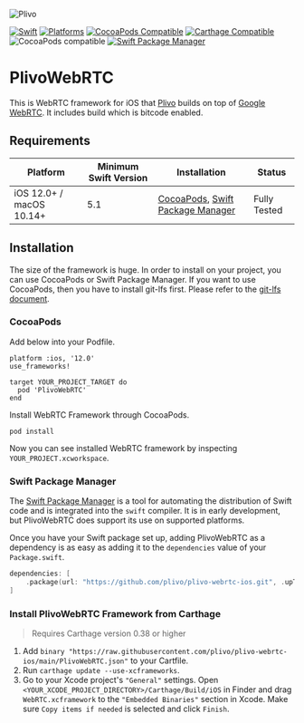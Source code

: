 ![Plivo](https://s3.amazonaws.com/plivo_blog_uploads/logo/Plivo-logo.svg?v=202108181547) 

[![Swift](https://img.shields.io/badge/Swift-5.1_5.2_5.3_5.4-orange?style=flat-square)](https://img.shields.io/badge/Swift-5.1_5.2_5.3_5.4-Orange?style=flat-square)
[![Platforms](https://img.shields.io/badge/Platforms-macOS_iOS-yellowgreen?style=flat-square)](https://img.shields.io/badge/Platforms-macOS_iOS_tvOS_watchOS_Linux_Windows-Green?style=flat-square)
[![CocoaPods Compatible](https://img.shields.io/cocoapods/v/Alamofire.svg?style=flat-square)](https://img.shields.io/cocoapods/v/Alamofire.svg)
[![Carthage Compatible](https://img.shields.io/badge/Carthage-compatible-4BC51D.svg?style=flat-square)](https://github.com/Carthage/Carthage)
![CocoaPods compatible](https://img.shields.io/badge/CocoaPods-compatible-green.svg)
[![Swift Package Manager](https://img.shields.io/badge/Swift_Package_Manager-compatible-orange?style=flat-square)](https://img.shields.io/badge/Swift_Package_Manager-compatible-orange?style=flat-square)

# PlivoWebRTC 

This is WebRTC framework for iOS that [Plivo](https://plivo.com/) builds on top of [Google WebRTC](https://webrtc.org/native-code/ios/). It includes build which is bitcode enabled.

## Requirements

| Platform | Minimum Swift Version | Installation | Status |
| --- | --- | --- | --- |
| iOS 12.0+ / macOS 10.14+ | 5.1 | [CocoaPods](#cocoapods), [Swift Package Manager](#swift-package-manager) | Fully Tested |

## Installation

The size of the framework is huge. In order to install on your project, you can use CocoaPods or Swift Package Manager. If you want to use CocoaPods, then you have to install git-lfs first. Please refer to the [git-lfs document](https://git-lfs.github.com/).

### CocoaPods

Add below into your Podfile.

```
platform :ios, '12.0'
use_frameworks!

target YOUR_PROJECT_TARGET do
  pod 'PlivoWebRTC'
end
```

Install WebRTC Framework through CocoaPods.

```
pod install
```

Now you can see installed WebRTC framework by inspecting `YOUR_PROJECT.xcworkspace`.

### Swift Package Manager

The [Swift Package Manager](https://swift.org/package-manager/) is a tool for automating the distribution of Swift code and is integrated into the `swift` compiler. It is in early development, but PlivoWebRTC does support its use on supported platforms.

Once you have your Swift package set up, adding PlivoWebRTC as a dependency is as easy as adding it to the `dependencies` value of your `Package.swift`.

```swift
dependencies: [
    .package(url: "https://github.com/plivo/plivo-webrtc-ios.git", .upToNextMajor(from: "1.0.6"))
]
```

### Install PlivoWebRTC Framework from Carthage

> Requires Carthage version 0.38 or higher

1. Add `binary "https://raw.githubusercontent.com/plivo/plivo-webrtc-ios/main/PlivoWebRTC.json"` to your Cartfile.
2. Run `carthage update --use-xcframeworks`.
3. Go to your Xcode project's `"General"` settings. Open `<YOUR_XCODE_PROJECT_DIRECTORY>/Carthage/Build/iOS` in Finder and drag `WebRTC.xcframework` to the `"Embedded Binaries"` section in Xcode. Make sure `Copy items if needed` is selected and click `Finish`.
